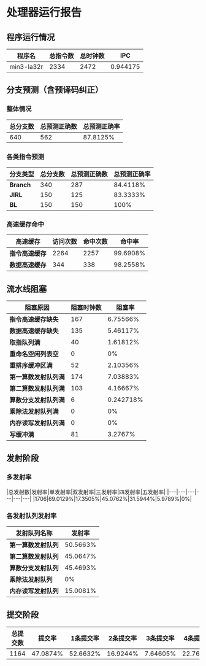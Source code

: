 # 处理器运行报告
## 程序运行情况
|程序名|总指令数|总时钟数|IPC|
|---|---|---|---|
|min3-la32r|2334|2472|0.944175|

## 分支预测（含预译码纠正）
### 整体情况
|总分支数|总预测正确数|总预测正确率|
|---|---|---|
|640|562|87.8125%|

### 各类指令预测
|分支类型|总分支数|总预测正确数|总预测正确率|
|---|---|---|---|
|**Branch**| 340 | 287 | 84.4118%|
|**JIRL**| 150 | 125 | 83.3333%|
|**BL**| 150 | 150 | 100%|

### 高速缓存命中
|高速缓存|访问次数|命中次数|命中率|
|---|---|---|---|
|**指令高速缓存**| 2264 | 2257 | 99.6908%|
|**数据高速缓存**| 344 | 338 | 98.2558%|
## 流水线阻塞
|阻塞原因|阻塞时钟数|阻塞率|
|---|---|---|
|**指令高速缓存缺失**| 167 | 6.75566%|
|**数据高速缓存缺失**| 135 | 5.46117%|
|**取指队列满**| 40 | 1.61812%|
|**重命名空闲列表空**|0 | 0%|
|**重排序缓冲区满**|52 | 2.10356%|
|**第一算数发射队列满**|174 | 7.03883%|
|**第二算数发射队列满**|103 | 4.16667%|
|**算数分支发射队列满**|6 | 0.242718%|
|**乘除法发射队列满**|0 | 0%|
|**内存读写发射队列满**|0 | 0%|
|**写缓冲满**|81 | 3.2767%|

## 发射阶段
### 多发射率
|总发射数|发射率|单发射率|双发射率|三发射率|四发射率|五发射率|
|---|---|---|---|---|---|
|1706|69.0129%|17.3505%|45.0762%|31.5944%|5.9789%|0%|

### 各发射队列发射率
|发射队列名称|发射率|
|---|---|
|**第一算数发射队列**|50.5663%|
|**第二算数发射队列**|45.0647%|
|**算数分支发射队列**|45.4693%|
|**乘除法发射队列**|0%|
|**内存读写发射队列**|15.0081%|

## 提交阶段
|总提交数|提交率|1条提交率|2条提交率|3条提交率|4条提交率|
|---|---|---|---|---|---|
|1164|47.0874%|52.6632%|16.9244%|7.64605%|22.7663%|
